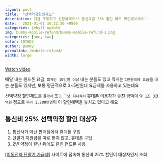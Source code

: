 ```yaml
---
layout: post
title:  "선택약정할인제도"
description: 지금 조회하고 신청하세요!! 통신요금 25% 할인 바로 확인해보세요!
date:   2021-01-01 10:22:30 +0900
categories: jekyll update
img: bummy-mobile-refund/bummy-mobile-refund-1.png
categories: [one, two]
color: 1976D2
author: Bummy
permalink: /mobile-refund/
width: large
---
```

[Watch video](https://www.youtube.com/watch?v=zOd4MueERnQ)

매달 내는 핸드폰 요금, ``많게는 10만원 이상`` 내는 분들도 있고 적게는 ``1만원대에 요금``을 내는 분들도 있지만, 보통 평균적으로 3~5만원대 요금제를 사용하고 있는데요

선택약정 할인제도를 ``몰라서`` 또는 ``그냥 지나쳐서`` 휴대폰 이용자가 놓친 금액이 ``약 1조 3천억원`` 정도로 ``무려 1,200만명``이 이 할인혜택을 놓치고 있다고 해요

## 통신비 25% 선택약정 할인 대상자

1. 통신사가 아닌 판매점에서 휴대폰 구입
1. 단말기 지원금을 따로 받지 않고, 휴대폰 구입
1. 2년 약정이 끝난 뒤에도 같은 핸드폰 사용

[[이동전화 단말기 자급제]][a] 사이트에 접속해 통신비 25% 할인이 대상자인지 조회

[a]: https://www.imei.kr/

<style>
.page-container {max-width: 1000px}
</style>